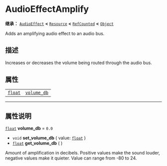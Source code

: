 <!-- ⚠ 请勿编辑本文件 ⚠ -->
<!-- 本文档使用脚本从 WeDot 引擎源码仓库生成。 -->
<!-- 生成脚本：https://github.com/WeDot-Engine/WeDot/tree/4.3/doc/tools/make_md.py； -->
<!-- 原文件：https://github.com/WeDot-Engine/WeDot/tree/4.3/doc/classes/AudioEffectAmplify.xml。 -->

<div id="_class_audioeffectamplify"></div>

# AudioEffectAmplify

**继承：** [`AudioEffect`](class_audioeffect.md) **<** [`Resource`](class_resource.md) **<** [`RefCounted`](class_refcounted.md) **<** [`Object`](class_object.md)

Adds an amplifying audio effect to an audio bus.

## 描述

Increases or decreases the volume being routed through the audio bus.

## 属性

|||
|:-:|:--|
| [`float`](class_float.md) | [`volume_db`](#class_audioeffectamplify_property_volume_db) | ``0.0`` |

<!-- rst-class:: classref-section-separator -->

---

## 属性说明

<div id="_class_audioeffectamplify_property_volume_db"></div>

[`float`](class_float.md) **volume_db** = ``0.0`` <div id="class_audioeffectamplify_property_volume_db"></div>

- `void` **set_volume_db** ( value: [`float`](class_float.md) )
- [`float`](class_float.md) **get_volume_db** ( )

Amount of amplification in decibels. Positive values make the sound louder, negative values make it quieter. Value can range from -80 to 24.

[^virtual]: 本方法通常需要用户覆盖才能生效。
[^const]: 本方法无副作用，不会修改该实例的任何成员变量。
[^vararg]: 本方法除了能接受在此处描述的参数外，还能够继续接受任意数量的参数。
[^constructor]: 本方法用于构造某个类型。
[^static]: 调用本方法无需实例，可直接使用类名进行调用。
[^operator]: 本方法描述的是使用本类型作为左操作数的有效运算符。
[^bitfield]: 这个值是由下列位标志构成位掩码的整数。
[^void]: 无返回值。
